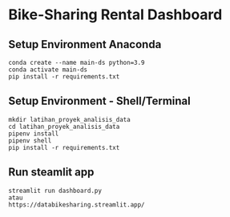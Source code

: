 # Bike-Sharing Rental Dashboard

## Setup Environment Anaconda
```
conda create --name main-ds python=3.9
conda activate main-ds
pip install -r requirements.txt
```

## Setup Environment - Shell/Terminal
```
mkdir latihan_proyek_analisis_data
cd latihan_proyek_analisis_data
pipenv install
pipenv shell
pip install -r requirements.txt
```

## Run steamlit app
```
streamlit run dashboard.py
atau
https://databikesharing.streamlit.app/
```

